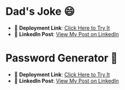 # Dad's Joke 😄

- 🚀 **Deployment Link**: [Click Here to Try It](https://harmonious-cajeta-85a8ec.netlify.app/)  
- 🔗 **LinkedIn Post**: [View My Post on LinkedIn](https://www.linkedin.com/feed/update/urn:li:activity:7379891087227699200/)


# Password Generator 🔑

- 🚀 **Deployment Link**: [Click Here to Try It](https://stately-kitten-ce14a0.netlify.app/)  
- 🔗 **LinkedIn Post**: [View My Post on LinkedIn](https://www.linkedin.com/posts/your-link)




